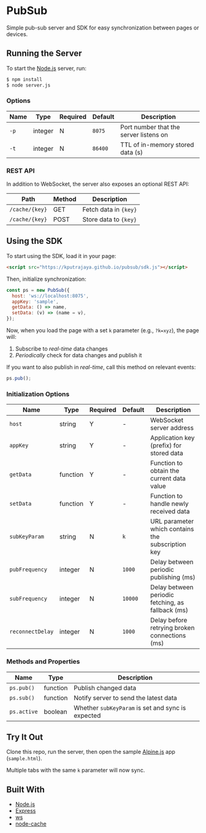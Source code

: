 # PubSub

Simple pub-sub server and SDK for easy synchronization between pages or devices.

## Running the Server

To start the [Node.js](https://nodejs.org/) server, run:

```sh
$ npm install
$ node server.js
```

### Options

| Name | Type    | Required | Default | Description                            |
| ---- | ------- | -------- | ------- | -------------------------------------- |
| `-p` | integer | N        | `8075`  | Port number that the server listens on |
| `-t` | integer | N        | `86400` | TTL of in-memory stored data (s)       |

### REST API

In addition to WebSocket, the server also exposes an optional REST API:

| Path           | Method | Description           |
| -------------- | ------ | --------------------- |
| `/cache/{key}` | GET    | Fetch data in `{key}` |
| `/cache/{key}` | POST   | Store data to `{key}` |

## Using the SDK

To start using the SDK, load it in your page:

```html
<script src="https://kputrajaya.github.io/pubsub/sdk.js"></script>
```

Then, initialize synchronization:

```js
const ps = new PubSub({
  host: 'ws://localhost:8075',
  appKey: 'sample',
  getData: () => name,
  setData: (v) => (name = v),
});
```

Now, when you load the page with a set `k` parameter (e.g., `?k=xyz`), the page will:

1. Subscribe to _real-time_ data changes
2. _Periodically_ check for data changes and publish it

If you want to also publish in _real-time_, call this method on relevant events:

```js
ps.pub();
```

### Initialization Options

| Name             | Type     | Required | Default | Description                                       |
| ---------------- | -------- | -------- | ------- | ------------------------------------------------- |
| `host`           | string   | Y        | -       | WebSocket server address                          |
| `appKey`         | string   | Y        | -       | Application key (prefix) for stored data          |
| `getData`        | function | Y        | -       | Function to obtain the current data value         |
| `setData`        | function | Y        | -       | Function to handle newly received data            |
| `subKeyParam`    | string   | N        | `k`     | URL parameter which contains the subscription key |
| `pubFrequency`   | integer  | N        | `1000`  | Delay between periodic publishing (ms)            |
| `subFrequency`   | integer  | N        | `10000` | Delay between periodic fetching, as fallback (ms) |
| `reconnectDelay` | integer  | N        | `1000`  | Delay before retrying broken connections (ms)     |

### Methods and Properties

| Name        | Type     | Description                                       |
| ----------- | -------- | ------------------------------------------------- |
| `ps.pub()`  | function | Publish changed data                              |
| `ps.sub()`  | function | Notify server to send the latest data             |
| `ps.active` | boolean  | Whether `subKeyParam` is set and sync is expected |

## Try It Out

Clone this repo, run the server, then open the sample [Alpine.js](https://alpinejs.dev/) app (`sample.html`).

Multiple tabs with the same `k` parameter will now sync.

## Built With

- [Node.js](https://nodejs.org/)
- [Express](https://expressjs.com/)
- [ws](https://www.npmjs.com/package/ws)
- [node-cache](https://www.npmjs.com/package/node-cache)
